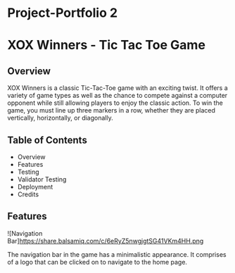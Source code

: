 # Project-Portfolio 2
# XOX Winners - Tic Tac Toe Game

## Overview

XOX Winners is a classic Tic-Tac-Toe game with an exciting twist.
It offers a variety of game types as well as the chance to compete against a computer opponent while still allowing players to enjoy the classic action. To win the game, you must line up three markers in a row, whether they are placed vertically, horizontally, or diagonally.

## Table of Contents
- Overview
- Features
- Testing
- Validator Testing
- Deployment
- Credits

## Features
![Navigation Bar]https://share.balsamiq.com/c/6eRyZ5nwgjgtSG41VKm4HH.png

The navigation bar in the game has a minimalistic appearance. It comprises of a logo that can be clicked on to navigate to the home page.

